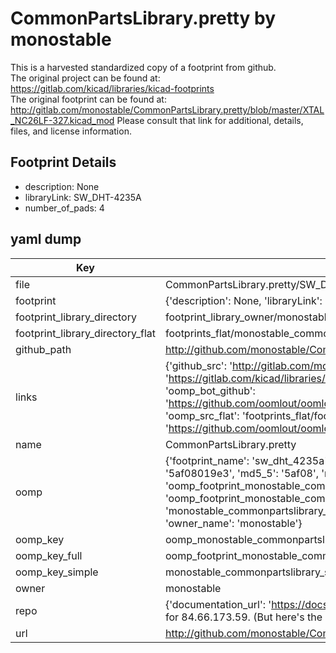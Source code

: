# CommonPartsLibrary.pretty by monostable  
This is a harvested standardized copy of a footprint from github.  
The original project can be found at:  
https://gitlab.com/kicad/libraries/kicad-footprints  
The original footprint can be found at:
http://gitlab.com/monostable/CommonPartsLibrary.pretty/blob/master/XTAL_NC26LF-327.kicad_mod
Please consult that link for additional, details, files, and license information.  
## Footprint Details
* description: None  
* libraryLink: SW_DHT-4235A  
* number_of_pads: 4  
## yaml dump  
| Key | Value |  
| --- | --- |  
| file | CommonPartsLibrary.pretty/SW_DHT-4235A.kicad_mod |  
| footprint | {'description': None, 'libraryLink': 'SW_DHT-4235A', 'number_of_pads': 4} |  
| footprint_library_directory | footprint_library_owner/monostable_CommonPartsLibrary.pretty |  
| footprint_library_directory_flat | footprints_flat/monostable_commonpartslibrary_sw_dht_4235a/working |  
| github_path | http://github.com/monostable/CommonPartsLibrary.pretty/blob/master/SW_DHT-4235A.kicad_mod |  
| links | {'github_src': 'http://gitlab.com/monostable/CommonPartsLibrary.pretty/blob/master/XTAL_NC26LF-327.kicad_mod', 'github_src_repo': 'https://gitlab.com/kicad/libraries/kicad-footprints', 'oomp_bot': 'footprints/monostable_commonpartslibrary_sw_dht_4235a/working', 'oomp_bot_github': 'https://github.com/oomlout/oomlout_oomp_footprint_bot/tree/main/footprints/monostable_commonpartslibrary_sw_dht_4235a/working', 'oomp_src_flat': 'footprints_flat/footprints_flat/monostable_commonpartslibrary_sw_dht_4235a/working', 'oomp_src_flat_github': 'https://github.com/oomlout/oomlout_oomp_footprint_src/tree/main/footprints_flat/monostable_commonpartslibrary_sw_dht_4235a/working'} |  
| name | CommonPartsLibrary.pretty |  
| oomp | {'footprint_name': 'sw_dht_4235a', 'library_name': 'commonpartslibrary', 'md5': '5af08019e31e20a27d0253541af5a1b7', 'md5_10': '5af08019e3', 'md5_5': '5af08', 'md5_6': '5af080', 'oomp_key': 'oomp_monostable_commonpartslibrary_sw_dht_4235a', 'oomp_key_extra': 'oomp_footprint_monostable_commonpartslibrary_sw_dht_4235a', 'oomp_key_full': 'oomp_footprint_monostable_commonpartslibrary_sw_dht_4235a_5af080', 'oomp_key_simple': 'monostable_commonpartslibrary_sw_dht_4235a', 'original_filename': 'CommonPartsLibrary.pretty/SW_DHT-4235A.kicad_mod', 'owner_name': 'monostable'} |  
| oomp_key | oomp_monostable_commonpartslibrary_sw_dht_4235a |  
| oomp_key_full | oomp_footprint_monostable_commonpartslibrary_sw_dht_4235a |  
| oomp_key_simple | monostable_commonpartslibrary_sw_dht_4235a |  
| owner | monostable |  
| repo | {'documentation_url': 'https://docs.github.com/rest/overview/resources-in-the-rest-api#rate-limiting', 'message': "API rate limit exceeded for 84.66.173.59. (But here's the good news: Authenticated requests get a higher rate limit. Check out the documentation for more details.)"} |  
| url | http://github.com/monostable/CommonPartsLibrary.pretty |  


